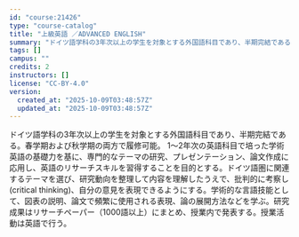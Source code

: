 ```yaml
---
id: "course:21426"
type: "course-catalog"
title: "上級英語 ／ADVANCED ENGLISH"
summary: "ドイツ語学科の3年次以上の学生を対象とする外国語科目であり、半期完結である。春学期および秋学期の両方で履修可能。 1～2年次の英語科目で培った学術英語の基礎力を基に、専門的なテーマの研究、プレゼンテーション、論文作成に応用し、英語のリサーチ…"
tags: []
campus: ""
credits: 2
instructors: []
license: "CC-BY-4.0"
version:
  created_at: "2025-10-09T03:48:57Z"
  updated_at: "2025-10-09T03:48:57Z"
---
```

ドイツ語学科の3年次以上の学生を対象とする外国語科目であり、半期完結である。春学期および秋学期の両方で履修可能。 1～2年次の英語科目で培った学術英語の基礎力を基に、専門的なテーマの研究、プレゼンテーション、論文作成に応用し、英語のリサーチスキルを習得することを目的とする。ドイツ語圏に関連するテーマを選び、研究動向を整理して内容を理解したうえで、批判的に考察し (critical thinking)、自分の意見を表現できるようにする。学術的な言語技能として、図表の説明、論文で頻繁に使用される表現、論の展開方法などを学ぶ。研究成果はリサーチペーパー（1000語以上）にまとめ、授業内で発表する。授業活動は英語で行う。
